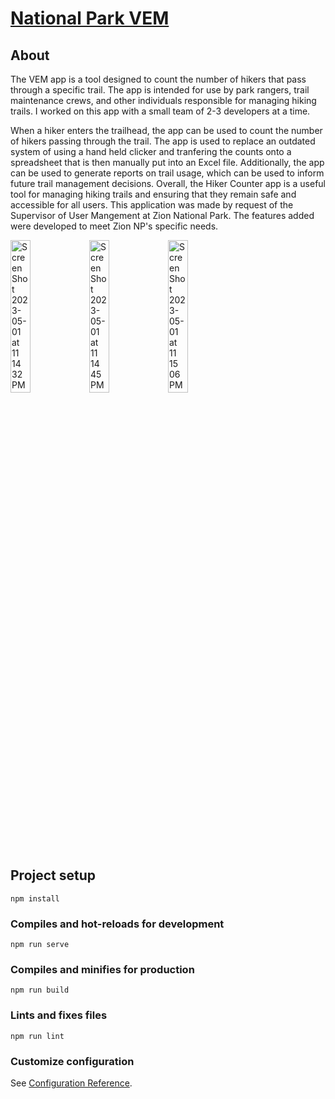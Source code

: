 # [National Park VEM](https://vem.web.app/)

## About 
The VEM app is a tool designed to count the number of hikers that pass through a specific trail. The app is intended for use by park rangers, trail maintenance crews, and other individuals responsible for managing hiking trails. I worked on this app with a small team of 2-3 developers at a time.

When a hiker enters the trailhead, the app can be used to count the number of hikers passing through the trail. The app is used to replace an outdated system of using a hand held clicker and tranfering the counts onto a spreadsheet that is then manually put into an Excel file. 
Additionally, the app can be used to generate reports on trail usage, which can be used to inform future trail management decisions.
Overall, the Hiker Counter app is a useful tool for managing hiking trails and ensuring that they remain safe and accessible for all users. This application was made by request of the Supervisor of User Mangement at Zion National Park. The features added were developed to meet Zion NP's specific needs.

<img width="25%" alt="Screen Shot 2023-05-01 at 11 14 32 PM" src="https://user-images.githubusercontent.com/70713646/235584861-1fe32f21-1062-40aa-8c8e-21d5f3c60b4c.png"><img width="25%" alt="Screen Shot 2023-05-01 at 11 14 45 PM" src="https://user-images.githubusercontent.com/70713646/235584867-f4ff6a60-d342-4d4d-8251-bcfdae567961.png"><img width="25%" alt="Screen Shot 2023-05-01 at 11 15 06 PM" src="https://user-images.githubusercontent.com/70713646/235584874-2aabc0c4-ef13-461c-a555-7f549071b72c.png">



## Project setup
```
npm install
```

### Compiles and hot-reloads for development
```
npm run serve
```

### Compiles and minifies for production
```
npm run build
```

### Lints and fixes files
```
npm run lint
```

### Customize configuration
See [Configuration Reference](https://cli.vuejs.org/config/).
